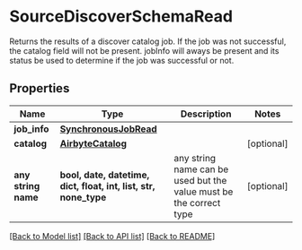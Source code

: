 # SourceDiscoverSchemaRead

Returns the results of a discover catalog job. If the job was not successful, the catalog field will not be present. jobInfo will aways be present and its status be used to determine if the job was successful or not.

## Properties
Name | Type | Description | Notes
------------ | ------------- | ------------- | -------------
**job_info** | [**SynchronousJobRead**](SynchronousJobRead.md) |  | 
**catalog** | [**AirbyteCatalog**](AirbyteCatalog.md) |  | [optional] 
**any string name** | **bool, date, datetime, dict, float, int, list, str, none_type** | any string name can be used but the value must be the correct type | [optional]

[[Back to Model list]](../README.md#documentation-for-models) [[Back to API list]](../README.md#documentation-for-api-endpoints) [[Back to README]](../README.md)


